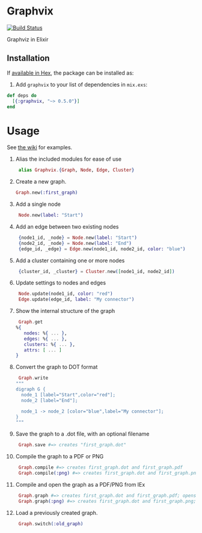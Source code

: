 # Graphvix

[![Build Status](https://travis-ci.org/mikowitz/graphvix.svg?branch=master)](https://travis-ci.org/mikowitz/graphvix)

Graphviz in Elixir

## Installation

If [available in Hex](https://hex.pm/docs/publish), the package can be installed as:

1. Add `graphvix` to your list of dependencies in `mix.exs`:

```elixir
def deps do
  [{:graphvix, "~> 0.5.0"}]
end
```

# Usage

See [the wiki](https://github.com/mikowitz/graphvix/wiki/Examples) for examples.

1. Alias the included modules for ease of use

    ```elixir
     alias Graphvix.{Graph, Node, Edge, Cluster}
    ```

1. Create a new graph.

    ```elixir
    Graph.new(:first_graph)
    ```

1. Add a single node

    ```elixir
     Node.new(label: "Start")
    ```

1. Add an edge between two existing nodes

    ```elixir
     {node1_id, _node} = Node.new(label: "Start")
     {node2_id, _node} = Node.new(label: "End")
     {edge_id, _edge} = Edge.new(node1_id, node2_id, color: "blue")
    ```

1. Add a cluster containing one or more nodes

    ```elixir
     {cluster_id, _cluster} = Cluster.new([node1_id, node2_id])
    ```

1. Update settings to nodes and edges

    ```elixir
     Node.update(node1_id, color: "red")
     Edge.update(edge_id, label: "My connector")
    ```

1. Show the internal structure of the graph

    ```elixir
     Graph.get
    %{
       nodes: %{ ... },
       edges: %{ ... },
       clusters: %{ ... },
       attrs: [ ... ]
    }
    ```
1. Convert the graph to DOT format

    ```elixir
     Graph.write
    """
    digraph G {
      node_1 [label="Start",color="red"];
      node_2 [label="End"];

      node_1 -> node_2 [color="blue",label="My connector"];
    }
    """
    ```
1. Save the graph to a .dot file, with an optional filename

    ```elixir
     Graph.save #=> creates "first_graph.dot"
    ```

1. Compile the graph to a PDF or PNG

    ```elixir
     Graph.compile #=> creates first_graph.dot and first_graph.pdf
     Graph.compile(:png) #=> creates first_graph.dot and first_graph.png
    ```

1. Compile and open the graph as a PDF/PNG from IEx

    ```elixir
     Graph.graph #=> creates first_graph.dot and first_graph.pdf; opens first_graph.pdf
     Graph.graph(:png) #=> creates first_graph.dot and first_graph.png; opens first_graph.png
    ```

1. Load a previously created graph.

    ```elixir
     Graph.switch(:old_graph)
    ```
